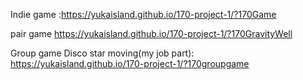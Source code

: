 Indie game :https://yukaisland.github.io/170-project-1/?170Game


pair game https://yukaisland.github.io/170-project-1/?170GravityWell


Group game Disco star moving(my job part):
https://yukaisland.github.io/170-project-1/?170groupgame
